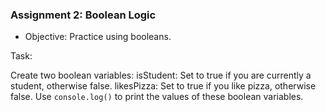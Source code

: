 ### Assignment 2: Boolean Logic
- Objective: Practice using booleans.

Task:

Create two boolean variables:
isStudent: Set to true if you are currently a student, otherwise false.
likesPizza: Set to true if you like pizza, otherwise false.
Use `console.log()` to print the values of these boolean variables.